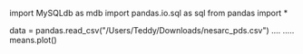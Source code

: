 import MySQLdb as mdb
import pandas.io.sql as sql
from pandas import *

data = pandas.read_csv("/Users/Teddy/Downloads/nesarc_pds.csv")
....
.....
means.plot()
